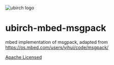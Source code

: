 ![ubirch logo](https://ubirch.de/wp-content/uploads/2018/10/cropped-uBirch_Logo.png)

# ubirch-mbed-msgpack

mbed implementation of msgpack, adapted from https://os.mbed.com/users/yihui/code/msgpack/

[Apache Licensed](https://os.mbed.com/handbook/Apache-Licence)
